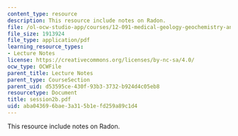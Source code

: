 ```yaml
---
content_type: resource
description: This resource include notes on Radon.
file: /ol-ocw-studio-app/courses/12-091-medical-geology-geochemistry-an-exposure-january-iap-2006/aba043696bae3a315b1efd259a89c1d4_session2b.pdf
file_size: 1913924
file_type: application/pdf
learning_resource_types:
- Lecture Notes
license: https://creativecommons.org/licenses/by-nc-sa/4.0/
ocw_type: OCWFile
parent_title: Lecture Notes
parent_type: CourseSection
parent_uid: d53595ce-430f-93b3-3732-b924d4c05eb8
resourcetype: Document
title: session2b.pdf
uid: aba04369-6bae-3a31-5b1e-fd259a89c1d4
---
```

This resource include notes on Radon.